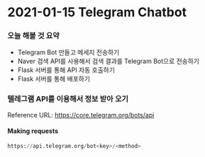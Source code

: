 # 2021-01-15 Telegram Chatbot

### 오늘 해볼 것 요약

- Telegram Bot 만들고 메세지 전송하기
- Naver 검색 API를 사용해서 검색 결과를 Telegram Bot으로 전송하기
- Flask 서버를 통해 API 자동 호출하기
- Flask 서버를 통해 배포하기

### 텔레그램 API를 이용해서 정보 받아 오기

Reference URL: https://core.telegram.org/bots/api



#### Making requests

```python
https://api.telegram.org/bot<key>/<method>
```

